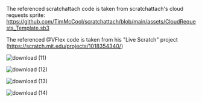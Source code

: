 The referenced scratchattach code is taken from scratchattach's cloud requests sprite: https://github.com/TimMcCool/scratchattach/blob/main/assets/CloudRequests_Template.sb3

The referenced @VFlex code is taken from his "Live Scratch" project (https://scratch.mit.edu/projects/1018354340/)

![download (11)](https://github.com/TimMcCool/TimMcCool.github.io/assets/53166177/5ceb083f-d5e9-48c5-bb6d-9619b439f650)

![download (12)](https://github.com/TimMcCool/TimMcCool.github.io/assets/53166177/e35e95e0-6d88-4ce0-a0a7-e7720e8b230e)

![download (13)](https://github.com/TimMcCool/TimMcCool.github.io/assets/53166177/83132f49-cf54-4404-becf-dbee1ba7756d)

![download (14)](https://github.com/TimMcCool/TimMcCool.github.io/assets/53166177/4c7f76a1-bdc2-46ee-9cbb-036f4b11664e)
